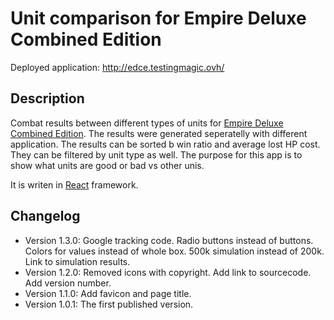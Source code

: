 # Unit comparison for Empire Deluxe Combined Edition

Deployed application: http://edce.testingmagic.ovh/

## Description

Combat results between different types of units for [Empire Deluxe Combined Edition](https://killerbeesoftware.itch.io/empire-deluxe-combined-edition). The results were generated seperatelly with different application. The results can be sorted b win ratio and average lost HP cost. They can be filtered by unit type as well. The purpose for this app is to show what units are good or bad vs other unis. ﻿

It is writen in [React](https://reactjs.org/) framework.


## Changelog
- Version 1.3.0: Google tracking code. Radio buttons instead of buttons. Colors for values instead of whole box. 500k simulation instead of 200k. Link to simulation results.
- Version 1.2.0: Removed icons with copyright. Add link to sourcecode. Add version number.
- Version 1.1.0: Add favicon and page title.
- Version 1.0.1: The first published version.